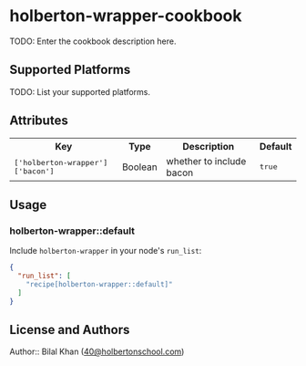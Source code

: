 # holberton-wrapper-cookbook

TODO: Enter the cookbook description here.

## Supported Platforms

TODO: List your supported platforms.

## Attributes

<table>
  <tr>
    <th>Key</th>
    <th>Type</th>
    <th>Description</th>
    <th>Default</th>
  </tr>
  <tr>
    <td><tt>['holberton-wrapper']['bacon']</tt></td>
    <td>Boolean</td>
    <td>whether to include bacon</td>
    <td><tt>true</tt></td>
  </tr>
</table>

## Usage

### holberton-wrapper::default

Include `holberton-wrapper` in your node's `run_list`:

```json
{
  "run_list": [
    "recipe[holberton-wrapper::default]"
  ]
}
```

## License and Authors

Author:: Bilal Khan (<40@holbertonschool.com>)
